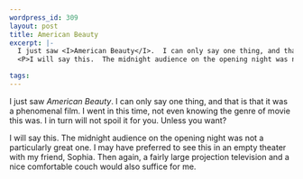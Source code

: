 ```yaml
--- 
wordpress_id: 309
layout: post
title: American Beauty
excerpt: |-
  I just saw <I>American Beauty</I>.  I can only say one thing, and that is that it was a phenomenal film.  I went in this time, not even knowing the genre of movie this was.  I in turn will not spoil it for you.  Unless you want?
  <P>I will say this.  The midnight audience on the opening night was not a particularly great one.  I may have preferred to see this in an empty theater with my friend, Sophia.  Then again, a fairly large projection television and a nice comfortable couch would also suffice for me.

tags: 
---
```


I just saw <I>American Beauty</I>.  I can only say one thing, and that is that it was a phenomenal film.  I went in this time, not even knowing the genre of movie this was.  I in turn will not spoil it for you.  Unless you want?
<P>I will say this.  The midnight audience on the opening night was not a particularly great one.  I may have preferred to see this in an empty theater with my friend, Sophia.  Then again, a fairly large projection television and a nice comfortable couch would also suffice for me.
